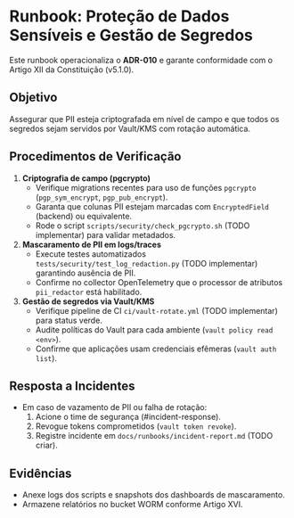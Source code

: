 # Runbook: Proteção de Dados Sensíveis e Gestão de Segredos

Este runbook operacionaliza o **ADR-010** e garante conformidade com o Artigo XII da Constituição (v5.1.0).

## Objetivo
Assegurar que PII esteja criptografada em nível de campo e que todos os segredos sejam servidos por Vault/KMS com rotação automática.

## Procedimentos de Verificação
1. **Criptografia de campo (pgcrypto)**
   - Verifique migrations recentes para uso de funções `pgcrypto` (`pgp_sym_encrypt`, `pgp_pub_encrypt`).
   - Garanta que colunas PII estejam marcadas com `EncryptedField` (backend) ou equivalente.
   - Rode o script `scripts/security/check_pgcrypto.sh` (TODO implementar) para validar metadados.
2. **Mascaramento de PII em logs/traces**
   - Execute testes automatizados `tests/security/test_log_redaction.py` (TODO implementar) garantindo ausência de PII.
   - Confirme no collector OpenTelemetry que o processor de atributos `pii_redactor` está habilitado.
3. **Gestão de segredos via Vault/KMS**
   - Verifique pipeline de CI `ci/vault-rotate.yml` (TODO implementar) para status verde.
   - Audite políticas do Vault para cada ambiente (`vault policy read <env>`).
   - Confirme que aplicações usam credenciais efêmeras (`vault auth list`).

## Resposta a Incidentes
- Em caso de vazamento de PII ou falha de rotação:
  1. Acione o time de segurança (#incident-response).
  2. Revogue tokens comprometidos (`vault token revoke`).
  3. Registre incidente em `docs/runbooks/incident-report.md` (TODO criar).

## Evidências
- Anexe logs dos scripts e snapshots dos dashboards de mascaramento.
- Armazene relatórios no bucket WORM conforme Artigo XVI.
